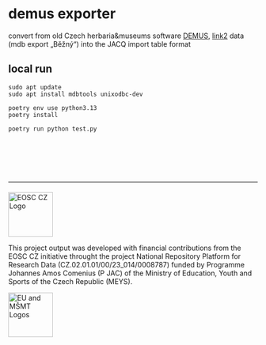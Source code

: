 # demus exporter
convert from old Czech herbaria&museums software [DEMUS](https://www.citem.cz/citem/wpress/projekty/demus/), [link2](https://emuzeum.cz/metodicka-centra/edicni-cinnost/metodicke-a-odborne-texty/software/demus-dokumentace-a-evidence-muzejnich-sbirek) data (mdb export „Běžný“) into the JACQ import table format


## local run
```shell
sudo apt update
sudo apt install mdbtools unixodbc-dev 

poetry env use python3.13
poetry install

poetry run python test.py
```


[//]: # (obligatory branding for EOSC.CZ)
<hr style="margin-top: 100px; margin-bottom: 20px">

<p style="text-align: left"> <img src="https://webcentrum.muni.cz/media/3831863/seda_eosc.png" alt="EOSC CZ Logo" height="90"> </p>
This project output was developed with financial contributions from the EOSC CZ initiative throught the project National Repository Platform for Research Data (CZ.02.01.01/00/23_014/0008787) funded by Programme Johannes Amos Comenius (P JAC) of the Ministry of Education, Youth and Sports of the Czech Republic (MEYS).

<p style="text-align: left"> <img src="https://webcentrum.muni.cz/media/3832168/seda_eu-msmt_eng.png" alt="EU and MŠMT Logos" height="90"> </p>
